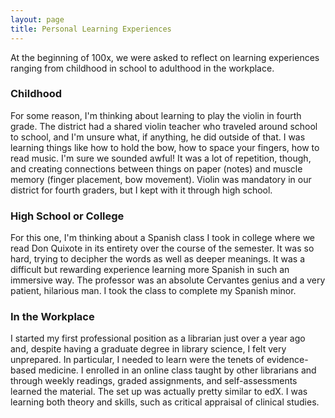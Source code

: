 ```yaml
---
layout: page
title: Personal Learning Experiences
---
```


At the beginning of 100x, we were asked to reflect on learning experiences ranging from childhood in school to adulthood in the workplace.

### <a name="childhood"></a> Childhood
For some reason, I'm thinking about learning to play the violin in fourth grade. The district had a shared violin teacher who traveled around school to school, and I'm unsure what, if anything, he did outside of that. I was learning things like how to hold the bow, how to space your fingers, how to read music. I'm sure we sounded awful! It was a lot of repetition, though, and creating connections between things on paper (notes) and muscle memory (finger placement, bow movement). Violin was mandatory in our district for fourth graders, but I kept with it through high school.

### High School or College
For this one, I'm thinking about a Spanish class I took in college where we read Don Quixote in its entirety over the course of the semester. It was so hard, trying to decipher the words as well as deeper meanings. It was a difficult but rewarding experience learning more Spanish in such an immersive way. The professor was an absolute Cervantes genius and a very patient, hilarious man. I took the class to complete my Spanish minor.

### In the Workplace
I started my first professional position as a librarian just over a year ago and, despite having a graduate degree in library science, I felt very unprepared. In particular, I needed to learn were the tenets of evidence-based medicine. I enrolled in an online class taught by other librarians and through weekly readings, graded assignments, and self-assessments learned the material. The set up was actually pretty similar to edX. I was learning both theory and skills, such as critical appraisal of clinical studies.
